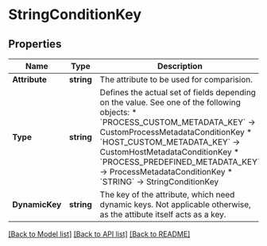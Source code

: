 # StringConditionKey

## Properties

Name | Type | Description | Notes
------------ | ------------- | ------------- | -------------
**Attribute** | **string** | The attribute to be used for comparision. | 
**Type** | **string** | Defines the actual set of fields depending on the value. See one of the following objects:   * &#x60;PROCESS_CUSTOM_METADATA_KEY&#x60; -&gt; CustomProcessMetadataConditionKey  * &#x60;HOST_CUSTOM_METADATA_KEY&#x60; -&gt; CustomHostMetadataConditionKey  * &#x60;PROCESS_PREDEFINED_METADATA_KEY&#x60; -&gt; ProcessMetadataConditionKey  * &#x60;STRING&#x60; -&gt; StringConditionKey   | [optional] 
**DynamicKey** | **string** | The key of the attribute, which need dynamic keys.   Not applicable otherwise, as the attibute itself acts as a key. | 

[[Back to Model list]](../README.md#documentation-for-models) [[Back to API list]](../README.md#documentation-for-api-endpoints) [[Back to README]](../README.md)


